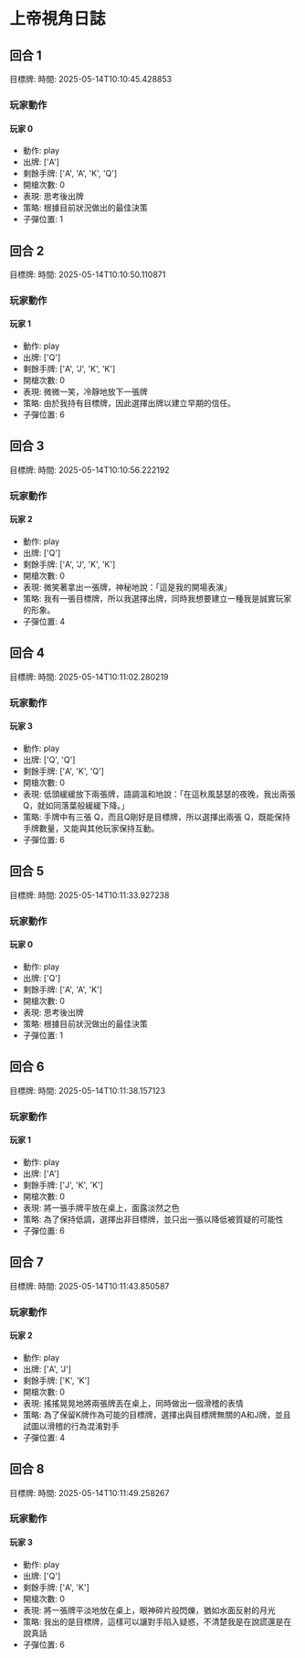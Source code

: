 # 上帝視角日誌


## 回合 1
目標牌: 
時間: 2025-05-14T10:10:45.428853

### 玩家動作

#### 玩家 0
- 動作: play
- 出牌: ['A']
- 剩餘手牌: ['A', 'A', 'K', 'Q']
- 開槍次數: 0
- 表現: 思考後出牌
- 策略: 根據目前狀況做出的最佳決策
- 子彈位置: 1
## 回合 2
目標牌: 
時間: 2025-05-14T10:10:50.110871

### 玩家動作

#### 玩家 1
- 動作: play
- 出牌: ['Q']
- 剩餘手牌: ['A', 'J', 'K', 'K']
- 開槍次數: 0
- 表現: 微微一笑，冷靜地放下一張牌
- 策略: 由於我持有目標牌，因此選擇出牌以建立早期的信任。
- 子彈位置: 6
## 回合 3
目標牌: 
時間: 2025-05-14T10:10:56.222192

### 玩家動作

#### 玩家 2
- 動作: play
- 出牌: ['Q']
- 剩餘手牌: ['A', 'J', 'K', 'K']
- 開槍次數: 0
- 表現: 微笑著拿出一張牌，神秘地說：「這是我的開場表演」
- 策略: 我有一張目標牌，所以我選擇出牌，同時我想要建立一種我是誠實玩家的形象。
- 子彈位置: 4
## 回合 4
目標牌: 
時間: 2025-05-14T10:11:02.280219

### 玩家動作

#### 玩家 3
- 動作: play
- 出牌: ['Q', 'Q']
- 剩餘手牌: ['A', 'K', 'Q']
- 開槍次數: 0
- 表現: 低頭緩緩放下兩張牌，語調溫和地說：「在這秋風瑟瑟的夜晚，我出兩張 Q，就如同落葉般緩緩下降。」
- 策略: 手牌中有三張 Q，而且Q剛好是目標牌，所以選擇出兩張 Q，既能保持手牌數量，又能與其他玩家保持互動。
- 子彈位置: 6
## 回合 5
目標牌: 
時間: 2025-05-14T10:11:33.927238

### 玩家動作

#### 玩家 0
- 動作: play
- 出牌: ['Q']
- 剩餘手牌: ['A', 'A', 'K']
- 開槍次數: 0
- 表現: 思考後出牌
- 策略: 根據目前狀況做出的最佳決策
- 子彈位置: 1
## 回合 6
目標牌: 
時間: 2025-05-14T10:11:38.157123

### 玩家動作

#### 玩家 1
- 動作: play
- 出牌: ['A']
- 剩餘手牌: ['J', 'K', 'K']
- 開槍次數: 0
- 表現: 將一張手牌平放在桌上，面露淡然之色
- 策略: 為了保持低調，選擇出非目標牌，並只出一張以降低被質疑的可能性
- 子彈位置: 6
## 回合 7
目標牌: 
時間: 2025-05-14T10:11:43.850587

### 玩家動作

#### 玩家 2
- 動作: play
- 出牌: ['A', 'J']
- 剩餘手牌: ['K', 'K']
- 開槍次數: 0
- 表現: 搖搖晃晃地將兩張牌丟在桌上，同時做出一個滑稽的表情
- 策略: 為了保留K牌作為可能的目標牌，選擇出與目標牌無關的A和J牌，並且試圖以滑稽的行為混淆對手
- 子彈位置: 4
## 回合 8
目標牌: 
時間: 2025-05-14T10:11:49.258267

### 玩家動作

#### 玩家 3
- 動作: play
- 出牌: ['Q']
- 剩餘手牌: ['A', 'K']
- 開槍次數: 0
- 表現: 將一張牌平淡地放在桌上，眼神碎片般閃爍，猶如水面反射的月光
- 策略: 我出的是目標牌，這樣可以讓對手陷入疑惑，不清楚我是在說謊還是在說真話
- 子彈位置: 6